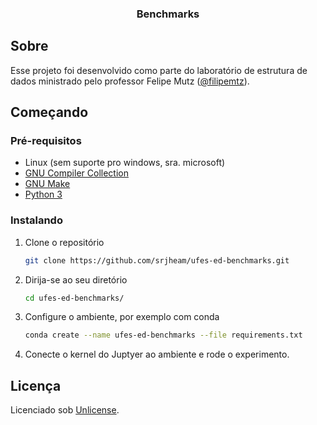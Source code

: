 <div align="center">
  <h3 align="center">Benchmarks</h3>
</div>

## Sobre

Esse projeto foi desenvolvido como parte do laboratório de estrutura de dados ministrado pelo professor Felipe Mutz ([@filipemtz](https://github.com/filipemtz)).

## Começando

### Pré-requisitos

- Linux (sem suporte pro windows, sra. microsoft)
- [GNU Compiler Collection](https://gcc.gnu.org/)
- [GNU Make](https://www.gnu.org/software/make/)
- [Python 3](https://www.python.org/)

### Instalando

1. Clone o repositório

   ```sh
   git clone https://github.com/srjheam/ufes-ed-benchmarks.git
   ```

2. Dirija-se ao seu diretório

   ```sh
   cd ufes-ed-benchmarks/
   ```

3. Configure o ambiente, por exemplo com conda

   ```sh
   conda create --name ufes-ed-benchmarks --file requirements.txt
   ```

4. Conecte o kernel do Juptyer ao ambiente e rode o experimento.

## Licença

Licenciado sob [Unlicense](./LICENSE).
